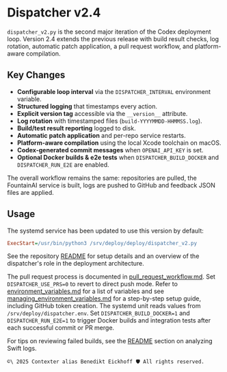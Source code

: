 # Dispatcher v2.4

`dispatcher_v2.py` is the second major iteration of the Codex deployment loop.
Version 2.4 extends the previous release with build result checks, log rotation,
automatic patch application, a pull request workflow, and platform-aware compilation.

## Key Changes

- **Configurable loop interval** via the `DISPATCHER_INTERVAL` environment
  variable.
- **Structured logging** that timestamps every action.
- **Explicit version tag** accessible via the `__version__` attribute.
- **Log rotation** with timestamped files (`build-YYYYMMDD-HHMMSS.log`).
- **Build/test result reporting** logged to disk.
- **Automatic patch application** and per-repo service restarts.
- **Platform-aware compilation** using the local Xcode toolchain on macOS.
- **Codex-generated commit messages** when `OPENAI_API_KEY` is set.
- **Optional Docker builds & e2e tests** when `DISPATCHER_BUILD_DOCKER` and `DISPATCHER_RUN_E2E` are enabled.

The overall workflow remains the same: repositories are pulled, the FountainAI
service is built, logs are pushed to GitHub and feedback JSON files are applied.

## Usage

The systemd service has been updated to use this version by default:

```ini
ExecStart=/usr/bin/python3 /srv/deploy/deploy/dispatcher_v2.py
```

See the repository [README](../README.md) for setup details and an overview of
the dispatcher's role in the deployment architecture.

The pull request process is documented in [pull_request_workflow.md](pull_request_workflow.md). Set `DISPATCHER_USE_PRS=0` to revert to direct push mode.
Refer to [environment_variables.md](environment_variables.md) for a list of
variables and see
[managing_environment_variables.md](managing_environment_variables.md) for a
step-by-step setup guide, including GitHub token creation. The systemd unit reads values from
`/srv/deploy/dispatcher.env`. Set
`DISPATCHER_BUILD_DOCKER=1` and `DISPATCHER_RUN_E2E=1` to trigger Docker builds
and integration tests after each successful commit or PR merge.

For tips on reviewing failed builds, see the [README](../README.md#analyzing-swift-logs) section on analyzing Swift logs.

```` text
©\ 2025 Contexter alias Benedikt Eickhoff 🛡️ All rights reserved.
````
